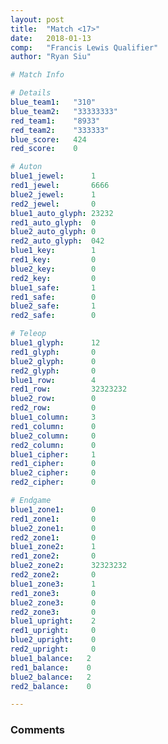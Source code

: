 ```yaml
---
layout: post
title:  "Match <17>"
date:   2018-01-13
comp:   "Francis Lewis Qualifier"
author: "Ryan Siu"

# Match Info

# Details
blue_team1:   "310"
blue_team2:   "33333333"
red_team1:    "8933"
red_team2:    "333333"
blue_score:   424
red_score:    0

# Auton
blue1_jewel:      1
red1_jewel:       6666
blue2_jewel:      1
red2_jewel:       0
blue1_auto_glyph: 23232
red1_auto_glyph:  0
blue2_auto_glyph: 0
red2_auto_glyph:  042
blue1_key:        1
red1_key:         0
blue2_key:        0
red2_key:         0
blue1_safe:       1
red1_safe:        0
blue2_safe:       1
red2_safe:        0

# Teleop
blue1_glyph:      12
red1_glyph:       0
blue2_glyph:      0
red2_glyph:       0
blue1_row:        4
red1_row:         32323232
blue2_row:        0
red2_row:         0
blue1_column:     3
red1_column:      0
blue2_column:     0
red2_column:      0
blue1_cipher:     1
red1_cipher:      0
blue2_cipher:     0
red2_cipher:      0

# Endgame
blue1_zone1:      0
red1_zone1:       0
blue2_zone1:      0
red2_zone1:       0
blue1_zone2:      1
red1_zone2:       0
blue2_zone2:      32323232
red2_zone2:       0
blue1_zone3:      1
red1_zone3:       0
blue2_zone3:      0
red2_zone3:       0
blue1_upright:    2
red1_upright:     0
blue2_upright:    0
red2_upright:     0
blue1_balance:   2
red1_balance:    0
blue2_balance:   2
red2_balance:    0

---
```


### Comments
